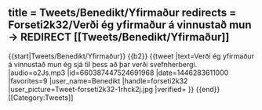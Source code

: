 title = Tweets/Benedikt/Yfirmaður
redirects = Forseti2k32/Verði ég yfirmaður á vinnustað mun -> REDIRECT [[Tweets/Benedikt/Yfirmaður]]
---

{{start|Tweets/Benedikt/Yfirmaður}}
{{b2}}
{{tweet
|text=Verði ég yfirmaður á vinnustað mun ég sjá til þess að þar verði svefnherbergi.
|audio=o2Js.mp3
|id=660387447524691968
|date=1446283611000
|favorites=9
|user_name=Benedikt
|handle=forseti2k32
|user_picture=Tweet-forseti2k32-1rhck2j.jpg
|verified=
}}
{{end}}<noinclude>
[[Category:Tweets]]
</noinclude>